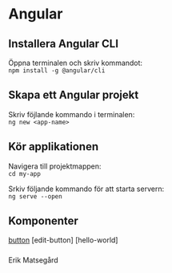 # Angular

## Installera Angular CLI

Öppna terminalen och skriv kommandot:<br>
`npm install -g @angular/cli`

## Skapa ett Angular projekt

Skriv föjlande kommando i terminalen:<br>
`ng new <app-name>`

## Kör applikationen

Navigera till projektmappen:<br>
`cd my-app`

Srkiv följande kommando för att starta servern:<br>
`ng serve --open`

## Komponenter

[button]()
[edit-button]
[hello-world]

###

Erik Matsegård
